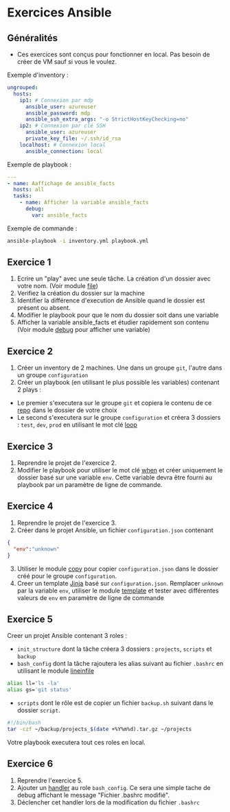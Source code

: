 # Exercices Ansible

## Généralités

* Ces exercices sont conçus pour fonctionner en local. Pas besoin de créer de VM sauf si vous le voulez.

Exemple d'inventory :
```yaml
ungrouped:
  hosts:
    ip1: # Connexion par mdp
      ansible_user: azureuser
      ansible_password: mdp
      ansible_ssh_extra_args: "-o StrictHostKeyChecking=no"
    ip2: # Connexion par clé SSH
      ansible_user: azureuser
      private_key_file: ~/.ssh/id_rsa
    localhost: # Connexion local
      ansible_connection: local
```

Exemple de playbook : 
```yaml
---
- name: Aaffichage de ansible_facts
  hosts: all
  tasks:
    - name: Afficher la variable ansible_facts
      debug:
        var: ansible_facts
```

Exemple de commande : 
```bash
ansible-playbook -i inventory.yml playbook.yml
```

## Exercice 1

1. Ecrire un "play" avec une seule tâche. La création d'un dossier avec votre nom. (Voir module [file](https://docs.ansible.com/ansible/latest/collections/ansible/builtin/file_module.html))
2. Verifiez la création du dossier sur la machine
3. Identifier la différence d'execution de Ansible quand le dossier est présent ou absent.
4. Modifier le playbook pour que le nom du dossier soit dans une variable
5. Afficher la variable ansible_facts et étudier rapidement son contenu (Voir module [debug](https://docs.ansible.com/ansible/latest/collections/ansible/builtin/debug_module.html) pour afficher une variable)

## Exercice 2

1. Créer un inventory de 2 machines. Une dans un groupe `git`, l'autre dans un groupe `configuration`
2. Créer un playbook (en utilisant le plus possible les variables) contenant 2 plays :
  * Le premier s'executera sur le groupe `git` et copiera le contenu de ce [repo](https://github.com/will421/BUT3-CloudComputing) dans le dossier de votre choix
  * Le second s'executera sur le groupe `configuration` et créera 3 dossiers : `test`, `dev`, `prod` en utilisant le mot clé [loop](https://docs.ansible.com/ansible/latest/playbook_guide/playbooks_loops.html)

## Exercice 3

1. Reprendre le projet de l'exercice 2.
2. Modifier le playbook pour utiliser le mot clé [when](https://docs.ansible.com/ansible/latest/playbook_guide/playbooks_conditionals.html#basic-conditionals-with-when) et créer uniquement le dossier basé sur une variable `env`. Cette variable devra être fourni au playbook par un paramètre de ligne de commande.

## Exercice 4

1. Reprendre le projet de l'exercice 3.
2. Créer dans le projet Ansible, un fichier `configuration.json` contenant
```json
{
  "env":"unknown"
}
```
3. Utiliser le module [copy](https://docs.ansible.com/ansible/latest/collections/ansible/builtin/copy_module.html) pour copier `configuration.json` dans le dossier créé pour le groupe `configuration`.
4. Creer un template [Jinja](https://jinja.palletsprojects.com/en/latest/templates/) basé sur `configuration.json`. Remplacer `unknown` par la variable `env`, utiliser le module [template](https://docs.ansible.com/ansible/latest/collections/ansible/builtin/template_module.html) et tester avec différentes valeurs de `env` en paramètre de ligne de commande

## Exercice 5

Creer un projet Ansible contenant 3 roles :
- `init_structure` dont la tâche créera 3 dossiers : `projects`, `scripts` et `backup`
- `bash_config` dont la tâche rajoutera les alias suivant au fichier `.bashrc` en utilisant le module [lineinfile](https://docs.ansible.com/ansible/latest/collections/ansible/builtin/lineinfile_module.html)
```bash
alias ll='ls -la'
alias gs='git status'
```
- `scripts` dont le rôle est de copier un fichier `backup.sh` suivant dans le dossier `script`.
```bash
#!/bin/bash
tar -czf ~/backup/projects_$(date +%Y%m%d).tar.gz ~/projects
```

Votre playbook executera tout ces roles en local.

## Exercice 6

1. Reprendre l'exercice 5.
2. Ajouter un [handler](https://docs.ansible.com/ansible/latest/playbook_guide/playbooks_handlers.html) au role `bash_config`. Ce sera une simple tache de debug affichant le message "Fichier .bashrc modifié".
3. Déclencher cet handler lors de la modification du fichier `.bashrc`